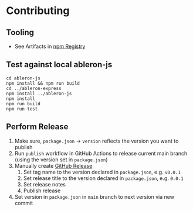 # Contributing

## Tooling

- See Artifacts in [npm Registry](https://www.npmjs.com/package/ableron-express)

## Test against local ableron-js

```shell
cd ableron-js
npm install && npm run build
cd ../ableron-express
npm install ../ableron-js
npm install
npm run build
npm run test
```

## Perform Release

1. Make sure, `package.json` → `version` reflects the version you want to publish
2. Run `publish` workflow in GitHub Actions to release current main branch (using the version set in `package.json`)
3. Manually create [GitHub Release](https://github.com/ableron/ableron-express/releases/new)
   1. Set tag name to the version declared in `package.json`, e.g. `v0.0.1`
   2. Set release title to the version declared in `package.json`, e.g. `0.0.1`
   3. Set release notes
   4. Publish release
4. Set version in `package.json` in `main` branch to next version via new commit
